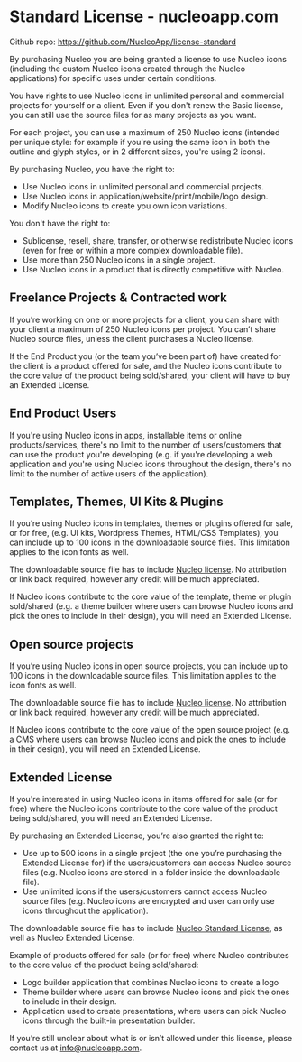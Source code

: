 # Standard License - nucleoapp.com

Github repo: https://github.com/NucleoApp/license-standard

By purchasing Nucleo you are being granted a license to use Nucleo icons (including the
custom Nucleo icons created through the Nucleo applications) for specific uses under
certain conditions.

You have rights to use Nucleo icons in unlimited personal and commercial projects for
yourself or a client. Even if you don't renew the Basic license, you can still use the
source files for as many projects as you want.

For each project, you can use a maximum of 250 Nucleo icons (intended per unique style:
for example if you're using the same icon in both the outline and glyph styles, or in 2
different sizes, you're using 2 icons).

By purchasing Nucleo, you have the right to:

- Use Nucleo icons in unlimited personal and commercial projects.
- Use Nucleo icons in application/website/print/mobile/logo design.
- Modify Nucleo icons to create you own icon variations.

You don't have the right to:

- Sublicense, resell, share, transfer, or otherwise redistribute Nucleo icons (even for
  free or within a more complex downloadable file).
- Use more than 250 Nucleo icons in a single project.
- Use Nucleo icons in a product that is directly competitive with Nucleo.

## Freelance Projects & Contracted work

If you’re working on one or more projects for a client, you can share with your client a
maximum of 250 Nucleo icons per project. You can’t share Nucleo source files, unless the
client purchases a Nucleo license.

If the End Product you (or the team you’ve been part of) have created for the client is
a product offered for sale, and the Nucleo icons contribute to the core value of the
product being sold/shared, your client will have to buy an Extended License.

## End Product Users

If you're using Nucleo icons in apps, installable items or online products/services,
there's no limit to the number of users/customers that can use the product you're
developing (e.g. if you're developing a web application and you're using Nucleo icons
throughout the design, there's no limit to the number of active users of the
application).

## Templates, Themes, UI Kits & Plugins

If you’re using Nucleo icons in templates, themes or plugins offered for sale, or for
free, (e.g. UI kits, Wordpress Themes, HTML/CSS Templates), you can include up to 100
icons in the downloadable source files. This limitation applies to the icon fonts as
well.

The downloadable source file has to include
[Nucleo license](https://github.com/NucleoApp/license-standard). No attribution or link
back required, however any credit will be much appreciated.

If Nucleo icons contribute to the core value of the template, theme or plugin
sold/shared (e.g. a theme builder where users can browse Nucleo icons and pick the ones
to include in their design), you will need an Extended License.

## Open source projects

If you’re using Nucleo icons in open source projects, you can include up to 100 icons in
the downloadable source files. This limitation applies to the icon fonts as well.

The downloadable source file has to include
[Nucleo license](https://github.com/NucleoApp/license-standard). No attribution or link
back required, however any credit will be much appreciated.

If Nucleo icons contribute to the core value of the open source project (e.g. a CMS
where users can browse Nucleo icons and pick the ones to include in their design), you
will need an Extended License.

## Extended License

If you're interested in using Nucleo icons in items offered for sale (or for free) where
the Nucleo icons contribute to the core value of the product being sold/shared, you will
need an Extended License.

By purchasing an Extended License, you’re also granted the right to:

- Use up to 500 icons in a single project (the one you’re purchasing the Extended
  License for) if the users/customers can access Nucleo source files (e.g. Nucleo icons
  are stored in a folder inside the downloadable file).
- Use unlimited icons if the users/customers cannot access Nucleo source files (e.g.
  Nucleo icons are encrypted and user can only use icons throughout the application).

The downloadable source file has to include
[Nucleo Standard License](https://github.com/NucleoApp/license-standard), as well as
Nucleo Extended License.

Example of products offered for sale (or for free) where Nucleo contributes to the core
value of the product being sold/shared:

- Logo builder application that combines Nucleo icons to create a logo
- Theme builder where users can browse Nucleo icons and pick the ones to include in
  their design.
- Application used to create presentations, where users can pick Nucleo icons through
  the built-in presentation builder.

If you’re still unclear about what is or isn’t allowed under this license, please
contact us at info@nucleoapp.com.
